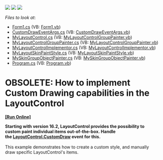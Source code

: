 <!-- default badges list -->
![](https://img.shields.io/endpoint?url=https://codecentral.devexpress.com/api/v1/VersionRange/134079106/10.1.4%2B)
[![](https://img.shields.io/badge/Open_in_DevExpress_Support_Center-FF7200?style=flat-square&logo=DevExpress&logoColor=white)](https://supportcenter.devexpress.com/ticket/details/E2575)
[![](https://img.shields.io/badge/📖_How_to_use_DevExpress_Examples-e9f6fc?style=flat-square)](https://docs.devexpress.com/GeneralInformation/403183)
<!-- default badges end -->
<!-- default file list -->
*Files to look at*:

* [Form1.cs](./CS/Form1.cs) (VB: [Form1.vb](./VB/Form1.vb))
* [CustomDrawEventArgs.cs](./CS/MyLayoutControl/CustomDrawEventArgs.cs) (VB: [CustomDrawEventArgs.vb](./VB/MyLayoutControl/CustomDrawEventArgs.vb))
* [MyLayoutControl.cs](./CS/MyLayoutControl/MyLayoutControl.cs) (VB: [MyLayoutControlGroupPainter.vb](./VB/MyLayoutControl/MyLayoutControlGroupPainter.vb))
* [MyLayoutControlGroupPainter.cs](./CS/MyLayoutControl/MyLayoutControlGroupPainter.cs) (VB: [MyLayoutControlGroupPainter.vb](./VB/MyLayoutControl/MyLayoutControlGroupPainter.vb))
* [MyLayoutControlImplementor.cs](./CS/MyLayoutControl/MyLayoutControlImplementor.cs) (VB: [MyLayoutControlImplementor.vb](./VB/MyLayoutControl/MyLayoutControlImplementor.vb))
* [MyLayoutSkinPaintStyle.cs](./CS/MyLayoutControl/MyLayoutSkinPaintStyle.cs) (VB: [MyLayoutSkinPaintStyle.vb](./VB/MyLayoutControl/MyLayoutSkinPaintStyle.vb))
* [MySkinGroupObjectPainter.cs](./CS/MyLayoutControl/MySkinGroupObjectPainter.cs) (VB: [MySkinGroupObjectPainter.vb](./VB/MyLayoutControl/MySkinGroupObjectPainter.vb))
* [Program.cs](./CS/Program.cs) (VB: [Program.vb](./VB/Program.vb))
<!-- default file list end -->
# OBSOLETE: How to implement Custom Drawing capabilities in the LayoutControl
<!-- run online -->
**[[Run Online]](https://codecentral.devexpress.com/e2575)**
<!-- run online end -->


<p><strong>Starting with version 16.2, LayoutControl provides the possibility to custom paint individual items out-of-the-box. Handle the <a href="https://documentation.devexpress.com/#WindowsForms/DevExpressXtraLayoutLayoutControl_CustomDrawtopic">LayoutControl.CustomDraw</a> event for this.</strong><br><br>This example demonstrates how to create a custom style, and manually draw specific LayoutControl's items.</p>

<br/>


